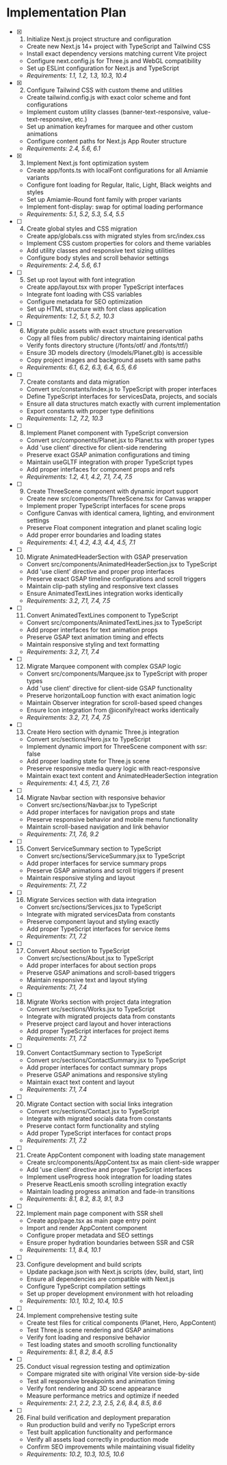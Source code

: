# Implementation Plan

- [x] 1. Initialize Next.js project structure and configuration

  - Create new Next.js 14+ project with TypeScript and Tailwind CSS
  - Install exact dependency versions matching current Vite project
  - Configure next.config.js for Three.js and WebGL compatibility
  - Set up ESLint configuration for Next.js and TypeScript
  - _Requirements: 1.1, 1.2, 1.3, 10.3, 10.4_

- [x] 2. Configure Tailwind CSS with custom theme and utilities

  - Create tailwind.config.js with exact color scheme and font configurations
  - Implement custom utility classes (banner-text-responsive, value-text-responsive, etc.)
  - Set up animation keyframes for marquee and other custom animations
  - Configure content paths for Next.js App Router structure
  - _Requirements: 2.4, 5.6, 6.1_

- [x] 3. Implement Next.js font optimization system

  - Create app/fonts.ts with localFont configurations for all Amiamie variants
  - Configure font loading for Regular, Italic, Light, Black weights and styles
  - Set up Amiamie-Round font family with proper variants
  - Implement font-display: swap for optimal loading performance
  - _Requirements: 5.1, 5.2, 5.3, 5.4, 5.5_

- [ ] 4. Create global styles and CSS migration

  - Create app/globals.css with migrated styles from src/index.css
  - Implement CSS custom properties for colors and theme variables
  - Add utility classes and responsive text sizing utilities
  - Configure body styles and scroll behavior settings
  - _Requirements: 2.4, 5.6, 6.1_

- [ ] 5. Set up root layout with font integration

  - Create app/layout.tsx with proper TypeScript interfaces
  - Integrate font loading with CSS variables
  - Configure metadata for SEO optimization
  - Set up HTML structure with font class application
  - _Requirements: 1.2, 5.1, 5.2, 10.3_

- [ ] 6. Migrate public assets with exact structure preservation

  - Copy all files from public/ directory maintaining identical paths
  - Verify fonts directory structure (/fonts/otf/ and /fonts/ttf/)
  - Ensure 3D models directory (/models/Planet.glb) is accessible
  - Copy project images and background assets with same paths
  - _Requirements: 6.1, 6.2, 6.3, 6.4, 6.5, 6.6_

- [ ] 7. Create constants and data migration

  - Convert src/constants/index.js to TypeScript with proper interfaces
  - Define TypeScript interfaces for servicesData, projects, and socials
  - Ensure all data structures match exactly with current implementation
  - Export constants with proper type definitions
  - _Requirements: 1.2, 7.2, 10.3_

- [ ] 8. Implement Planet component with TypeScript conversion

  - Convert src/components/Planet.jsx to Planet.tsx with proper types
  - Add 'use client' directive for client-side rendering
  - Preserve exact GSAP animation configurations and timing
  - Maintain useGLTF integration with proper TypeScript types
  - Add proper interfaces for component props and refs
  - _Requirements: 1.2, 4.1, 4.2, 7.1, 7.4, 7.5_

- [ ] 9. Create ThreeScene component with dynamic import support

  - Create new src/components/ThreeScene.tsx for Canvas wrapper
  - Implement proper TypeScript interfaces for scene props
  - Configure Canvas with identical camera, lighting, and environment settings
  - Preserve Float component integration and planet scaling logic
  - Add proper error boundaries and loading states
  - _Requirements: 4.1, 4.2, 4.3, 4.4, 4.5, 7.1_

- [ ] 10. Migrate AnimatedHeaderSection with GSAP preservation

  - Convert src/components/AnimatedHeaderSection.jsx to TypeScript
  - Add 'use client' directive and proper prop interfaces
  - Preserve exact GSAP timeline configurations and scroll triggers
  - Maintain clip-path styling and responsive text classes
  - Ensure AnimatedTextLines integration works identically
  - _Requirements: 3.2, 7.1, 7.4, 7.5_

- [ ] 11. Convert AnimatedTextLines component to TypeScript

  - Convert src/components/AnimatedTextLines.jsx to TypeScript
  - Add proper interfaces for text animation props
  - Preserve GSAP text animation timing and effects
  - Maintain responsive styling and text formatting
  - _Requirements: 3.2, 7.1, 7.4_

- [ ] 12. Migrate Marquee component with complex GSAP logic

  - Convert src/components/Marquee.jsx to TypeScript with proper types
  - Add 'use client' directive for client-side GSAP functionality
  - Preserve horizontalLoop function with exact animation logic
  - Maintain Observer integration for scroll-based speed changes
  - Ensure Icon integration from @iconify/react works identically
  - _Requirements: 3.2, 7.1, 7.4, 7.5_

- [ ] 13. Create Hero section with dynamic Three.js integration

  - Convert src/sections/Hero.jsx to TypeScript
  - Implement dynamic import for ThreeScene component with ssr: false
  - Add proper loading state for Three.js scene
  - Preserve responsive media query logic with react-responsive
  - Maintain exact text content and AnimatedHeaderSection integration
  - _Requirements: 4.1, 4.5, 7.1, 7.6_

- [ ] 14. Migrate Navbar section with responsive behavior

  - Convert src/sections/Navbar.jsx to TypeScript
  - Add proper interfaces for navigation props and state
  - Preserve responsive behavior and mobile menu functionality
  - Maintain scroll-based navigation and link behavior
  - _Requirements: 7.1, 7.6, 9.2_

- [ ] 15. Convert ServiceSummary section to TypeScript

  - Convert src/sections/ServiceSummary.jsx to TypeScript
  - Add proper interfaces for service summary props
  - Preserve GSAP animations and scroll triggers if present
  - Maintain responsive styling and layout
  - _Requirements: 7.1, 7.2_

- [ ] 16. Migrate Services section with data integration

  - Convert src/sections/Services.jsx to TypeScript
  - Integrate with migrated servicesData from constants
  - Preserve component layout and styling exactly
  - Add proper TypeScript interfaces for service items
  - _Requirements: 7.1, 7.2_

- [ ] 17. Convert About section to TypeScript

  - Convert src/sections/About.jsx to TypeScript
  - Add proper interfaces for about section props
  - Preserve GSAP animations and scroll-based triggers
  - Maintain responsive text and layout styling
  - _Requirements: 7.1, 7.4_

- [ ] 18. Migrate Works section with project data integration

  - Convert src/sections/Works.jsx to TypeScript
  - Integrate with migrated projects data from constants
  - Preserve project card layout and hover interactions
  - Add proper TypeScript interfaces for project items
  - _Requirements: 7.1, 7.2_

- [ ] 19. Convert ContactSummary section to TypeScript

  - Convert src/sections/ContactSummary.jsx to TypeScript
  - Add proper interfaces for contact summary props
  - Preserve GSAP animations and responsive styling
  - Maintain exact text content and layout
  - _Requirements: 7.1, 7.4_

- [ ] 20. Migrate Contact section with social links integration

  - Convert src/sections/Contact.jsx to TypeScript
  - Integrate with migrated socials data from constants
  - Preserve contact form functionality and styling
  - Add proper TypeScript interfaces for contact props
  - _Requirements: 7.1, 7.2_

- [ ] 21. Create AppContent component with loading state management

  - Create src/components/AppContent.tsx as main client-side wrapper
  - Add 'use client' directive and proper TypeScript interfaces
  - Implement useProgress hook integration for loading states
  - Preserve ReactLenis smooth scrolling integration exactly
  - Maintain loading progress animation and fade-in transitions
  - _Requirements: 8.1, 8.2, 8.3, 9.1, 9.3_

- [ ] 22. Implement main page component with SSR shell

  - Create app/page.tsx as main page entry point
  - Import and render AppContent component
  - Configure proper metadata and SEO settings
  - Ensure proper hydration boundaries between SSR and CSR
  - _Requirements: 1.1, 8.4, 10.1_

- [ ] 23. Configure development and build scripts

  - Update package.json with Next.js scripts (dev, build, start, lint)
  - Ensure all dependencies are compatible with Next.js
  - Configure TypeScript compilation settings
  - Set up proper development environment with hot reloading
  - _Requirements: 10.1, 10.2, 10.4, 10.5_

- [ ] 24. Implement comprehensive testing suite

  - Create test files for critical components (Planet, Hero, AppContent)
  - Test Three.js scene rendering and GSAP animations
  - Verify font loading and responsive behavior
  - Test loading states and smooth scrolling functionality
  - _Requirements: 8.1, 8.2, 8.4, 8.5_

- [ ] 25. Conduct visual regression testing and optimization

  - Compare migrated site with original Vite version side-by-side
  - Test all responsive breakpoints and animation timing
  - Verify font rendering and 3D scene appearance
  - Measure performance metrics and optimize if needed
  - _Requirements: 2.1, 2.2, 2.3, 2.5, 2.6, 8.4, 8.5, 8.6_

- [ ] 26. Final build verification and deployment preparation
  - Run production build and verify no TypeScript errors
  - Test built application functionality and performance
  - Verify all assets load correctly in production mode
  - Confirm SEO improvements while maintaining visual fidelity
  - _Requirements: 10.2, 10.3, 10.5, 10.6_
